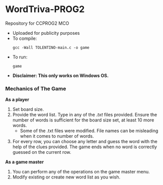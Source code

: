 # WordTriva-PROG2
Repository for CCPROG2 MCO
- Uploaded for publicity purposes
- To compile:
  ```
  gcc -Wall TOLENTINO-main.c -o game
  ```
- To run:
  ```
  game
  ```
- **Disclaimer: This only works on Windows OS.**

### Mechanics of The Game 
**As a player**
  1. Set board size.
  2. Provide the word list. Type in any of the *.txt* files provided. Ensure the number of words is sufficient for the board size set, at least 10 more words.
      - Some of the .txt files were modified. File names can be misleading when it comes to number of words.
  3. For every row, you can choose any letter and guess the word with the help of the clues provided. The game ends when no word is correctly guessed on the current row.

**As a game master**
  1. You can perform any of the operations on the game master menu.
  2. Modify existing or create new word list as you wish.
